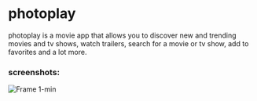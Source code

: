 # photoplay
photoplay is a movie app that allows you to discover new and trending movies and tv shows, watch trailers, search for a movie or tv show, add to favorites and a lot more.

### screenshots:
![Frame 1-min](https://github.com/ahmedhamdi11/photoplay/assets/113295140/72951a6e-b40f-4991-9fb8-c0de63fe9c9c)
